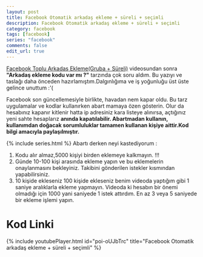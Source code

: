 ```yaml
---
layout: post
title: Facebook Otomatik arkadaş ekleme + süreli + seçimli
description: Facebook Otomatik arkadaş ekleme + süreli + seçimli
category: facebook
tags: [facebook]
series: "facebook"
comments: false
edit_url: true
---
```


[Facebook Toplu Arkadaş Ekleme(Gruba + Süreli)](<[https://yuceltoluyag.github.io/facebook-toplu-arkadas-eklemegruba/](https://yuceltoluyag.github.io/facebook-toplu-arkadas-eklemegruba/)>) videosundan sonra **"Arkadaş ekleme kodu var mı ?"** tarzında çok soru aldım. Bu yazıyı ve taslağı daha önceden hazırlamıştım.Dalgınlığıma ve iş yoğunluğu üst üste gelince unuttum :'(

Facebook son güncellemesiyle birlikte, havadan nem kapar oldu. Bu tarz uygulamalar ve kodlar kullanırken abart mamaya özen gösterin. Olur da hesabınız kapanır kitlenir hatta ip adresiniz kara listeye alınırsa, açtığınız yeni sahte hesaplarız **anında kapatılabilir. Abartmadan kullanın, kullanımdan doğacak sorumluluklar tamamen kullanan kişiye aittir.Kod bilgi amacıyla paylaşılmıştır.**

<!-- excerpt separator -->

{% include series.html %}
Abartı derken neyi kastediyorum :

1.  Kodu alır almaz,5000 kişiyi birden eklemeye kalkmayın. !!!
2.  Günde 10-100 kişi arasında ekleme yapın ve bu eklemelerin onaylanmasını bekleyiniz. Takibini gönderilen istekler kısmından yapabilirsiniz.
3.  10 kişide ekleseniz 100 kişide ekleseniz benim videoda yaptığım gibi 1 saniye aralıklarla ekleme yapmayın. Videoda ki hesabın bir önemi olmadığı için 1000 yani saniyede 1 istek attırdım. En az 3 veya 5 saniyede bir ekleme işlemi yapın.

# Kod Linki

{% include youtubePlayer.html id="poi-oUJbTrc" title="Facebook Otomatik arkadaş ekleme + süreli + seçimli" %}

